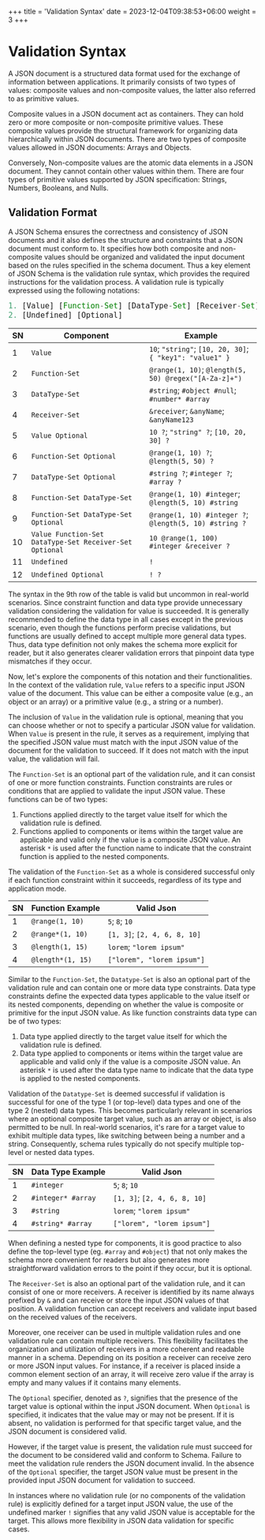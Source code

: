 +++
title = 'Validation Syntax'
date = 2023-12-04T09:38:53+06:00
weight = 3
+++

<style>
pre code { font-size: 1.1em; }
</style>

# Validation Syntax
A JSON document is a structured data format used for the exchange of information between applications. It primarily consists of two types of values: composite values and non-composite values, the latter also referred to as primitive values.

Composite values in a JSON document act as containers. They can hold zero or more composite or non-composite primitive values. These composite values provide the structural framework for organizing data hierarchically within JSON documents. There are two types of composite values allowed in JSON documents: Arrays and Objects.

Conversely, Non-composite values are the atomic data elements in a JSON document. They cannot contain other values within them. There are four types of primitive values supported by JSON specification: Strings, Numbers, Booleans, and Nulls.

## Validation Format
A JSON Schema ensures the correctness and consistency of JSON documents and it also defines the structure and constraints that a JSON document must conform to. It specifies how both composite and non-composite values should be organized and validated the input document based on the rules specified in the schema document. Thus a key element of JSON Schema is the validation rule syntax, which provides the required instructions for the validation process. A validation rule is typically expressed using the following notations:
```js
1. [Value] [Function-Set] [DataType-Set] [Receiver-Set] [Optional]
2. [Undefined] [Optional]
```

| SN | Component                                  | Example                                                  |
|----|---------------------------------------------------------|----------------------------------------------------------|
| 1  | `Value`                                    | `10`; `"string"`; `[10, 20, 30]`; `{ "key1": "value1" }` |
| 2  | `Function-Set`                             | `@range(1, 10)`; `@length(5, 50) @regex("[A-Za-z]+")`    |
| 3  | `DataType-Set`                             | `#string`; `#object #null`; `#number* #array`            |
| 4  | `Receiver-Set`                                          | `&receiver`; `&anyName`; `&anyName123`                   |
| 5  | `Value Optional`                                        | `10 ?`; `"string" ?`; `[10, 20, 30] ?`                   |
| 6  | `Function-Set Optional`                                 | `@range(1, 10) ?`; `@length(5, 50) ?`                    |
| 7  | `DataType-Set Optional`                                 | `#string ?`; `#integer ?`; `#array ?`                    |
| 8  | `Function-Set DataType-Set`                             | `@range(1, 10) #integer`; `@length(5, 10) #string`       |
| 9  | `Function-Set DataType-Set Optional`                    | `@range(1, 10) #integer ?`; `@length(5, 10) #string ?`   |
| 10 | `Value Function-Set DataType-Set Receiver-Set Optional` | `10 @range(1, 100) #integer &receiver ?`                 |
| 11 | `Undefined`                                             | `!`                                                      |
| 12 | `Undefined Optional`                                    | `! ?`                                                    |

The syntax in the 9th row of the table is valid but uncommon in real-world scenarios. Since constraint function and data type provide unnecessary validation considering the validation for value is succeeded. It is generally recommended to define the data type in all cases except in the previous scenario, even though the functions perform precise validations, but functions are usually defined to accept multiple more general data types. Thus, data type definition not only makes the schema more explicit for reader, but it also generates clearer validation errors that pinpoint data type mismatches if they occur.

Now, let's explore the components of this notation and their functionalities. In the context of the validation rule, `Value` refers to a specific input JSON value of the document. This value can be either a composite value (e.g., an object or an array) or a primitive value (e.g., a string or a number).

The inclusion of `Value` in the validation rule is optional, meaning that you can choose whether or not to specify a particular JSON value for validation. When `Value` is present in the rule, it serves as a requirement, implying that the specified JSON value must match with the input JSON value of the document for the validation to succeed. If it does not match with the input value, the validation will fail.

The `Function-Set` is an optional part of the validation rule, and it can consist of one or more function constraints. Function constraints are rules or conditions that are applied to validate the input JSON value. These functions can be of two types:

  1. Functions applied directly to the target value itself for which the validation rule is defined.
  2. Functions applied to components or items within the target value are applicable and valid only if the value is a composite JSON value. An asterisk `*` is used after the function name to indicate that the constraint function is applied to the nested components.

The validation of the `Function-Set` as a whole is considered successful only if each function constraint within it succeeds, regardless of its type and application mode.

| SN | Function Example  | Valid Json                   |
|----|-------------------|------------------------------|
| 1  | `@range(1, 10)`   | `5`; `8`; `10`               |
| 2  | `@range*(1, 10)`  | `[1, 3]`; `[2, 4, 6, 8, 10]` |
| 3  | `@length(1, 15)`  | `lorem`; `"lorem ipsum"`     |
| 4  | `@length*(1, 15)` | `["lorem", "lorem ipsum"]`   |

Similar to the `Function-Set`, the `Datatype-Set` is also an optional part of the validation rule and can contain one or more data type constraints. Data type constraints define the expected data types applicable to the value itself or its nested components, depending on whether the value is composite or primitive for the input JSON value. As like function constraints data type can be of two types:

  1. Data type applied directly to the target value itself for which the validation rule is defined.
  2. Data type applied to components or items within the target value are applicable and valid only if the value is a composite JSON value. An asterisk `*` is used after the data type name to indicate that the data type is applied to the nested components.

Validation of the `Datatype-Set` is deemed successful if validation is successful for one of the type 1 (or top-level) data types and one of the type 2 (nested) data types. This becomes particularly relevant in scenarios where an optional composite target value, such as an array or object, is also permitted to be null. In real-world scenarios, it's rare for a target value to exhibit multiple data types, like switching between being a number and a string. Consequently, schema rules typically do not specify multiple top-level or nested data types.

| SN | Data Type Example  | Valid Json                   |
|----|--------------------|------------------------------|
| 1  | `#integer`         | `5`; `8`; `10`               |
| 2  | `#integer* #array` | `[1, 3]`; `[2, 4, 6, 8, 10]` |
| 3  | `#string`          | `lorem`; `"lorem ipsum"`     |
| 4  | `#string* #array`  | `["lorem", "lorem ipsum"]`   |

When defining a nested type for components, it is good practice to also define the top-level type (eg. `#array` and `#object`) that not only makes the schema more convenient for readers but also generates more straightforward validation errors to the point if they occur, but it is optional.

The `Receiver-Set` is also an optional part of the validation rule, and it can consist of one or more receivers. A receiver is identified by its name always prefixed by `&` and can receive or store the input JSON values of that position. A validation function can accept receivers and validate input based on the received values of the receivers. 

Moreover, one receiver can be used in multiple validation rules and one validation rule can contain multiple receivers. This flexibility facilitates the organization and utilization of receivers in a more coherent and readable manner in a schema. Depending on its position a receiver can receive zero or more JSON input values. For instance, if a receiver is placed inside a common element section of an array, it will receive zero value if the array is empty and many values if it contains many elements.

The `Optional` specifier, denoted as `?`, signifies that the presence of the target value is optional within the input JSON document. When `Optional` is specified, it indicates that the value may or may not be present. If it is absent, no validation is performed for that specific target value, and the JSON document is considered valid.

However, if the target value is present, the validation rule must succeed for the document to be considered valid and conform to Schema. Failure to meet the validation rule renders the JSON document invalid. In the absence of the `Optional` specifier, the target JSON value must be present in the provided input JSON document for validation to succeed.

In instances where no validation rule (or no components of the validation rule) is explicitly defined for a target input JSON value, the use of the undefined marker `!` signifies that any valid JSON value is acceptable for the target. This allows more flexibility in JSON data validation for specific cases.